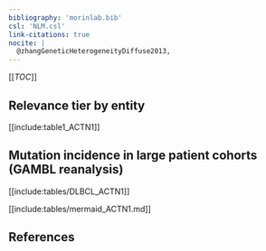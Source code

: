 ```yaml
---
bibliography: 'morinlab.bib'
csl: 'NLM.csl'
link-citations: true
nocite: |
  @zhangGeneticHeterogeneityDiffuse2013, 
---
```


[[_TOC_]]




## Relevance tier by entity

[[include:table1_ACTN1]]

## Mutation incidence in large patient cohorts (GAMBL reanalysis)

[[include:tables/DLBCL_ACTN1]]

[[include:tables/mermaid_ACTN1.md]]

## References


